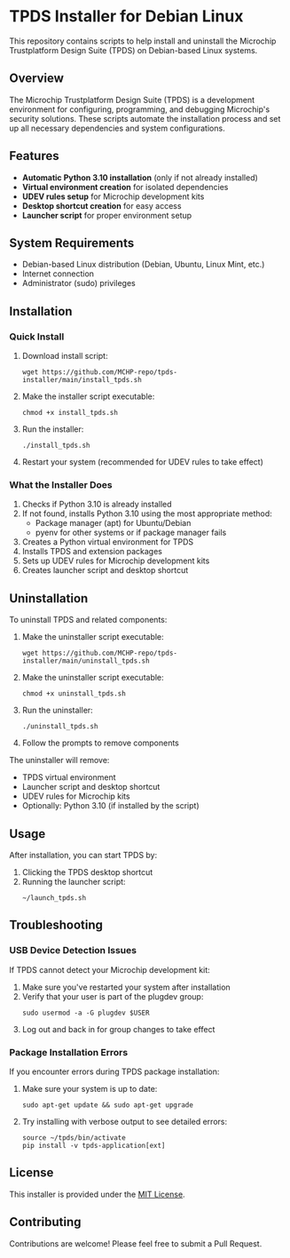 # TPDS Installer for Debian Linux

This repository contains scripts to help install and uninstall the Microchip Trustplatform Design Suite (TPDS) on Debian-based Linux systems.

## Overview

The Microchip Trustplatform Design Suite (TPDS) is a development environment for configuring, programming, and debugging Microchip's security solutions. These scripts automate the installation process and set up all necessary dependencies and system configurations.

## Features

- **Automatic Python 3.10 installation** (only if not already installed)
- **Virtual environment creation** for isolated dependencies
- **UDEV rules setup** for Microchip development kits
- **Desktop shortcut creation** for easy access
- **Launcher script** for proper environment setup

## System Requirements

- Debian-based Linux distribution (Debian, Ubuntu, Linux Mint, etc.)
- Internet connection
- Administrator (sudo) privileges

## Installation

### Quick Install

1. Download install script:
   ```
   wget https://github.com/MCHP-repo/tpds-installer/main/install_tpds.sh
   ```

2. Make the installer script executable:
   ```
   chmod +x install_tpds.sh
   ```

3. Run the installer:
   ```
   ./install_tpds.sh
   ```

4. Restart your system (recommended for UDEV rules to take effect)

### What the Installer Does

1. Checks if Python 3.10 is already installed
2. If not found, installs Python 3.10 using the most appropriate method:
   - Package manager (apt) for Ubuntu/Debian
   - pyenv for other systems or if package manager fails
3. Creates a Python virtual environment for TPDS
4. Installs TPDS and extension packages
5. Sets up UDEV rules for Microchip development kits
6. Creates launcher script and desktop shortcut

## Uninstallation

To uninstall TPDS and related components:

1. Make the uninstaller script executable:
   ```
   wget https://github.com/MCHP-repo/tpds-installer/main/uninstall_tpds.sh
   ```

2. Make the uninstaller script executable:
   ```
   chmod +x uninstall_tpds.sh
   ```

3. Run the uninstaller:
   ```
   ./uninstall_tpds.sh
   ```

3. Follow the prompts to remove components

The uninstaller will remove:
- TPDS virtual environment
- Launcher script and desktop shortcut
- UDEV rules for Microchip kits
- Optionally: Python 3.10 (if installed by the script)

## Usage

After installation, you can start TPDS by:

1. Clicking the TPDS desktop shortcut
2. Running the launcher script:
   ```
   ~/launch_tpds.sh
   ```

## Troubleshooting

### USB Device Detection Issues
If TPDS cannot detect your Microchip development kit:
1. Make sure you've restarted your system after installation
2. Verify that your user is part of the plugdev group:
   ```
   sudo usermod -a -G plugdev $USER
   ```
3. Log out and back in for group changes to take effect

### Package Installation Errors
If you encounter errors during TPDS package installation:
1. Make sure your system is up to date:
   ```
   sudo apt-get update && sudo apt-get upgrade
   ```
2. Try installing with verbose output to see detailed errors:
   ```
   source ~/tpds/bin/activate
   pip install -v tpds-application[ext]
   ```

## License

This installer is provided under the [MIT License](LICENSE).

## Contributing

Contributions are welcome! Please feel free to submit a Pull Request.
